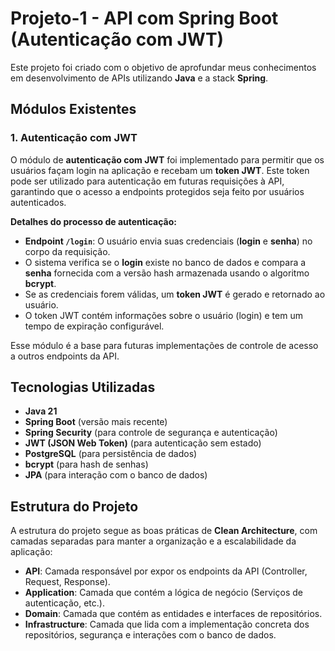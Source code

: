 # Projeto-1 - API com Spring Boot (Autenticação com JWT)

Este projeto foi criado com o objetivo de aprofundar meus conhecimentos em desenvolvimento de APIs utilizando **Java** e a stack **Spring**.

## Módulos Existentes

### 1. **Autenticação com JWT**
O módulo de **autenticação com JWT** foi implementado para permitir que os usuários façam login na aplicação e recebam um **token JWT**. Este token pode ser utilizado para autenticação em futuras requisições à API, garantindo que o acesso a endpoints protegidos seja feito por usuários autenticados.

**Detalhes do processo de autenticação:**
- **Endpoint `/login`**: O usuário envia suas credenciais (**login** e **senha**) no corpo da requisição.
- O sistema verifica se o **login** existe no banco de dados e compara a **senha** fornecida com a versão hash armazenada usando o algoritmo **bcrypt**.
- Se as credenciais forem válidas, um **token JWT** é gerado e retornado ao usuário.
- O token JWT contém informações sobre o usuário (login) e tem um tempo de expiração configurável.

Esse módulo é a base para futuras implementações de controle de acesso a outros endpoints da API.

## Tecnologias Utilizadas

- **Java 21**
- **Spring Boot** (versão mais recente)
- **Spring Security** (para controle de segurança e autenticação)
- **JWT (JSON Web Token)** (para autenticação sem estado)
- **PostgreSQL** (para persistência de dados)
- **bcrypt** (para hash de senhas)
- **JPA** (para interação com o banco de dados)

## Estrutura do Projeto

A estrutura do projeto segue as boas práticas de **Clean Architecture**, com camadas separadas para manter a organização e a escalabilidade da aplicação:

- **API**: Camada responsável por expor os endpoints da API (Controller, Request, Response).
- **Application**: Camada que contém a lógica de negócio (Serviços de autenticação, etc.).
- **Domain**: Camada que contém as entidades e interfaces de repositórios.
- **Infrastructure**: Camada que lida com a implementação concreta dos repositórios, segurança e interações com o banco de dados.

